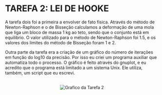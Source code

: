 # TAREFA 2: LEI DE HOOKE

A tarefa dois foi a primeira a envolver de fato fisica. Através do método de Newton-Raphson e o de Bisseção calculamos a deformação
de uma mola que liga um bloco de massa 1 kg ao teto, sendo que o conjunto está em equilibrio. O valor utilizado para o método de
Newton-Raphson foi 1.5, e os valores dos limites do método de Bisseção foram 1 e 2.<br />

Outra parte da tarefa era a criação de um gráfico do número de iterações em função do log10 da precisão. Por isso eu criei um
programa auxiliar que automatiza todo o processo. O gráfico é feito através do gnuplot, e eu acredito que o programa está limitado
a um sistema Unix. Ele utiliza, também, um script que eu escrevi.<br /><br />
<p align="center"> <img src="https://i.imgur.com/qsiVVy6.gif" alt="Grafico da Tarefa 2"> </p>
 
